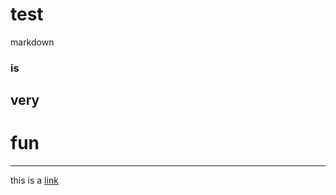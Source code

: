 # test

markdown
### is
## very
# fun

-----------------------

this is a [link](https://github.com/Jermal-Lee)
